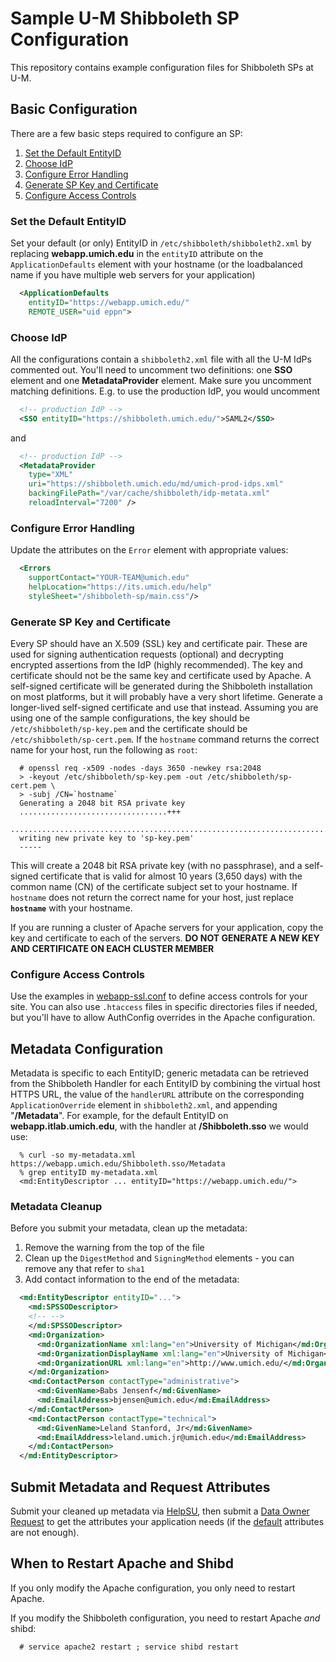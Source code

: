 # Sample U-M Shibboleth SP Configuration

This repository contains example configuration files for Shibboleth SPs
at U-M.

## Basic Configuration

There are a few basic steps required to configure an SP:

1. [Set the Default EntityID](#set-the-default-entityid)
1. [Choose IdP](#choose-idp)
1. [Configure Error Handling](#configure-error-handling)
1. [Generate SP Key and Certificate](#generate-sp-key-and-certificate)
1. [Configure Access Controls](#configure-access-controls)

### Set the Default EntityID

Set your default (or only) EntityID in `/etc/shibboleth/shibboleth2.xml`
by replacing __webapp.umich.edu__ in the `entityID` attribute
on the `ApplicationDefaults` element with your hostname (or the
loadbalanced name if you have multiple web servers for your application)

```xml
  <ApplicationDefaults
    entityID="https://webapp.umich.edu/"
    REMOTE_USER="uid eppn">
```

### Choose  IdP

All the configurations contain a `shibboleth2.xml` file with all the
U-M IdPs commented out. You'll need to uncomment two definitions:
one __SSO__ element and one __MetadataProvider__ element. Make sure you
uncomment matching definitions. E.g. to use the production IdP, you
would uncomment

```xml
  <!-- production IdP -->
  <SSO entityID="https://shibboleth.umich.edu/">SAML2</SSO>
```

and

```xml
  <!-- production IdP -->
  <MetadataProvider
    type="XML"
    uri="https://shibboleth.umich.edu/md/umich-prod-idps.xml"
    backingFilePath="/var/cache/shibboleth/idp-metata.xml"
    reloadInterval="7200" />
```

### Configure Error Handling

Update the attributes on the `Error` element with appropriate values:

```xml
  <Errors
    supportContact="YOUR-TEAM@umich.edu"
    helpLocation="https://its.umich.edu/help"
    styleSheet="/shibboleth-sp/main.css"/>
```

### Generate SP Key and Certificate

Every SP should have an X.509 (SSL) key and certificate pair. These are
used for signing authentication requests (optional) and decrypting
encrypted assertions from the IdP (highly recommended). The key and
certificate should not be the same key and certificate used by Apache.
A self-signed certificate will be generated during the Shibboleth
installation on most platforms, but it will probably have a very short
lifetime. Generate a longer-lived self-signed certificate and use that
instead. Assuming you are using one of the sample configurations, the
key should be `/etc/shibboleth/sp-key.pem` and the certificate should
be `/etc/shibboleth/sp-cert.pem`. If the `hostname` command returns the
correct name for your host, run the following as `root`:

```shell_session
  # openssl req -x509 -nodes -days 3650 -newkey rsa:2048
  > -keyout /etc/shibboleth/sp-key.pem -out /etc/shibboleth/sp-cert.pem \
  > -subj /CN=`hostname`
  Generating a 2048 bit RSA private key
  .................................+++
  ...............................................................................+++
  writing new private key to 'sp-key.pem'
  -----
```

This will create a 2048 bit RSA private key (with no passphrase), and a
self-signed certificate that is valid for almost 10 years (3,650 days)
with the common name (CN) of the certificate subject set to your
hostname. If `hostname` does not return the correct name for your host,
just replace __`hostname`__ with your hostname.

If you are running a cluster of Apache servers for your application,
copy the key and certificate to each of the servers.  **DO NOT GENERATE A NEW KEY AND CERTIFICATE ON EACH CLUSTER MEMBER**

### Configure Access Controls

Use the examples in [webapp-ssl.conf](webapp-ssl.conf) to
define access controls for your site. You can also use `.htaccess`
files in specific directories files if needed, but you'll have to allow
AuthConfig overrides in the Apache configuration.

## Metadata Configuration

Metadata is specific to each EntityID; generic metadata can be
retrieved from the Shibboleth Handler for each EntityID by combining
the virtual host HTTPS URL, the value of the `handlerURL` attribute on
the corresponding `ApplicationOverride` element in `shibboleth2.xml`,
and appending "__/Metadata__". For example, for the default EntityID on
__webapp.itlab.umich.edu__, with the handler at __/Shibboleth.sso__ we would use:

```shell_session
  % curl -so my-metadata.xml https://webapp.umich.edu/Shibboleth.sso/Metadata
  % grep entityID my-metadata.xml
  <md:EntityDescriptor ... entityID="https://webapp.umich.edu/">
```

### Metadata Cleanup

Before you submit your metadata, clean up the metadata:

1. Remove the warning from the top of the file
2. Clean up the `DigestMethod` and `SigningMethod` elements - you can remove any that refer to `sha1`
3. Add contact information to the end of the metadata:

```xml
  <md:EntityDescriptor entityID="...">
    <md:SPSSODescriptor>
    <!-- -->
    </md:SPSSODescriptor>
    <md:Organization>
      <md:OrganizationName xml:lang="en">University of Michigan</md:OrganizationName>
      <md:OrganizationDisplayName xml:lang="en">University of Michigan</md:OrganizationDisplayName>
      <md:OrganizationURL xml:lang="en">http://www.umich.edu/</md:OrganizationURL>
    </md:Organization>
    <md:ContactPerson contactType="administrative">
      <md:GivenName>Babs Jensenf</md:GivenName>
      <md:EmailAddress>bjensen@umich.edu</md:EmailAddress>
    </md:ContactPerson>
    <md:ContactPerson contactType="technical">
      <md:GivenName>Leland Stanford, Jr</md:GivenName>
      <md:EmailAddress>leland.umich.jr@umich.edu</md:EmailAddress>
    </md:ContactPerson>
  </md:EntityDescriptor>
```

## Submit Metadata and Request Attributes

Submit your cleaned up metadata via
[HelpSU](https://helpsu.umich.edu/helpsu/3.0/helpsu-form?pcat=shibboleth),
then submit a
[Data Owner Request](https://tools.umich.edu/dataowner/dataowner-request)
to get the attributes your application needs (if the
[default](https://uit.umich.edu/service/shibboleth/arp) attributes are not enough).

## When to Restart Apache and Shibd

If you only modify the Apache configuration, you only need to restart Apache.

If you modify the Shibboleth configuration, you need to restart Apache *and* shibd:

```shell_session
  # service apache2 restart ; service shibd restart
```
